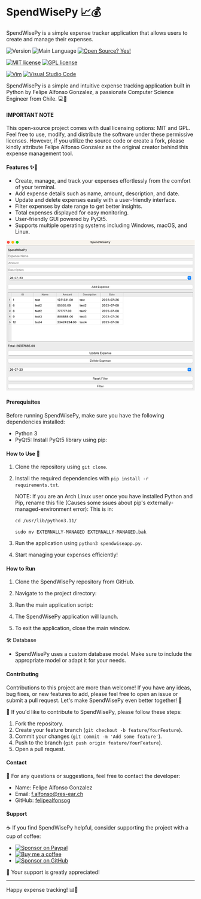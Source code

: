 <!-- SpendWisePy - Expense Tracker Application -->

# SpendWisePy 📈💰
SpendWisePy is a simple expense tracker application that allows users to create and manage their expenses.

![Version](https://img.shields.io/github/release/felipealfonsog/SpendWisePy.svg?style=flat&color=blue)
![Main Language](https://img.shields.io/github/languages/top/felipealfonsog/SpendWisePy.svg?style=flat&color=blue)
[![Open Source? Yes!](https://badgen.net/badge/Open%20Source%20%3F/Yes%21/blue?icon=github)](https://github.com/Naereen/badges/)

[![MIT license](https://img.shields.io/badge/License-MIT-blue.svg)](https://lbesson.mit-license.org/)
[![GPL license](https://img.shields.io/badge/License-GPL-blue.svg)](http://perso.crans.org/besson/LICENSE.html)

[![Vim](https://img.shields.io/badge/--019733?logo=vim)](https://www.vim.org/)
[![Visual Studio Code](https://img.shields.io/badge/--007ACC?logo=visual%20studio%20code&logoColor=ffffff)](https://code.visualstudio.com/)

SpendWisePy is a simple and intuitive expense tracking application built in Python by Felipe Alfonso Gonzalez, a passionate Computer Science Engineer from Chile. 💻🚀
#### IMPORTANT NOTE
This open-source project comes with dual licensing options: MIT and GPL. Feel free to use, modify, and distribute the software under these permissive licenses. However, if you utilize the source code or create a fork, please kindly attribute Felipe Alfonso Gonzalez as the original creator behind this expense management tool.

#### Features ✨🚀 

- Create, manage, and track your expenses effortlessly from the comfort of your terminal.
- Add expense details such as name, amount, description, and date.
- Update and delete expenses easily with a user-friendly interface.
- Filter expenses by date range to get better insights.
- Total expenses displayed for easy monitoring.
- User-friendly GUI powered by PyQt5.
- Supports multiple operating systems including Windows, macOS, and Linux.

![Screenshot](imgs/sshot.png)

#### Prerequisites

Before running SpendWisePy, make sure you have the following dependencies installed:

- Python 3
- PyQt5: Install PyQt5 library using pip:

#### How to Use 🚀

1. Clone the repository using `git clone`.
2. Install the required dependencies with `pip install -r requirements.txt`.

   NOTE: If you are an Arch Linux user once you have installed Python and Pip, rename this file (Causes some ssues about pip's externally-managed-environment error):
   This is in:
   
   ```
   cd /usr/lib/python3.11/
   ```
   
   ```
   sudo mv EXTERNALLY-MANAGED EXTERNALLY-MANAGED.bak
   ```
   
4. Run the application using `python3 spendwiseapp.py`.
5. Start managing your expenses efficiently!

#### How to Run

1. Clone the SpendWisePy repository from GitHub.

2. Navigate to the project directory:

3. Run the main application script:

4. The SpendWisePy application will launch.

5. To exit the application, close the main window.

🛠️ Database
- SpendWisePy uses a custom database model. Make sure to include the appropriate model or adapt it for your needs.

#### Contributing

Contributions to this project are more than welcome! If you have any ideas, bug fixes, or new features to add, please feel free to open an issue or submit a pull request. Let's make SpendWisePy even better together! 🤝

🤝 If you'd like to contribute to SpendWisePy, please follow these steps:
1. Fork the repository.
2. Create your feature branch (`git checkout -b feature/YourFeature`).
3. Commit your changes (`git commit -m 'Add some feature'`).
4. Push to the branch (`git push origin feature/YourFeature`).
5. Open a pull request.

#### Contact

📧 For any questions or suggestions, feel free to contact the developer:
- Name: Felipe Alfonso Gonzalez
- Email: f.alfonso@res-ear.ch
- GitHub: [felipealfonsog](https://github.com/felipealfonsog)

#### Support

☕ If you find SpendWisePy helpful, consider supporting the project with a cup of coffee:

- [![Sponsor on Paypal](https://img.shields.io/badge/Sponsor%20on-Paypal-blue)](https://paypal.com/felipealfonsog)
- [![Buy me a coffee](https://img.shields.io/badge/Buy%20me%20a%20coffee-orange)](https://www.buymeacoffee.com/felipealfonsog)
- [![Sponsor on GitHub](https://img.shields.io/badge/Sponsor%20on-GitHub-green)](https://github.com/sponsors/felipealfonsog)


🙏 Your support is greatly appreciated!

---

Happy expense tracking! 📊💸


